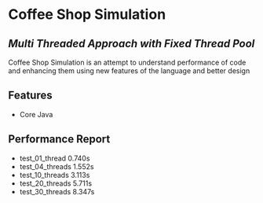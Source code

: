 # Coffee Shop Simulation
## _Multi Threaded Approach with Fixed Thread Pool_

Coffee Shop Simulation is an attempt to understand performance of code and enhancing them using new features of the language and better design

## Features
- Core Java


## Performance Report
- test_01_thread 0.740s
- test_04_threads 1.552s
- test_10_threads 3.113s
- test_20_threads 5.711s
- test_30_threads 8.347s

